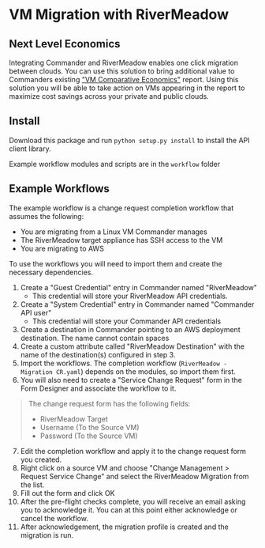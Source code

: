 # VM Migration with RiverMeadow

## Next Level Economics
Integrating Commander and RiverMeadow enables one click migration between clouds.
You can use this solution to bring additional value to Commanders existing ["VM Comparative Economics"](https://docs.embotics.com/commander/vm_comp_econ_report.htm?Highlight=vm%20comparative) report.
Using this solution you will be able to take action on VMs appearing in the report to maximize cost savings across your private and public clouds.

## Install
Download this package and run `python setup.py install` to install the API client library.

Example workflow modules and scripts are in the `workflow` folder

## Example Workflows
The example workflow is a change request completion workflow that assumes the following:
* You are migrating from a Linux VM Commander manages
* The RiverMeadow target appliance has SSH access to the VM
* You are migrating to AWS

To use the workflows you will need to import them and create the necessary dependencies.

1. Create a "Guest Credential" entry in Commander named "RiverMeadow"
    * This credential will store your RiverMeadow API credentials. 
2. Create a "System Credential" entry in Commander named "Commander API user"
    * This credential will store your Commander API credentials
3. Create a destination in Commander pointing to an AWS deployment destination. The name cannot contain spaces
4. Create a custom attribute called "RiverMeadow Destination" with the name of the destination(s) configured in step 3.
5. Import the workflows. The completion workflow (`RiverMeadow - Migration CR.yaml`) depends on the modules, so import them first.
6. You will also need to create a "Service Change Request" form in the Form Designer and associate the workflow to it.
> The change request form has the following fields:
> * RiverMeadow Target
> * Username (To the Source VM)
> * Password (To the Source VM)

7. Edit the completion workflow and apply it to the change request form you created.
8. Right click on a source VM and choose "Change Management > Request Service Change" and select the RiverMeadow Migration from the list.
9. Fill out the form and click OK
10. After the pre-flight checks complete, you will receive an email asking you to acknowledge it. You can at this point either acknowledge or cancel the workflow.
11. After acknowledgement, the migration profile is created and the migration is run.
